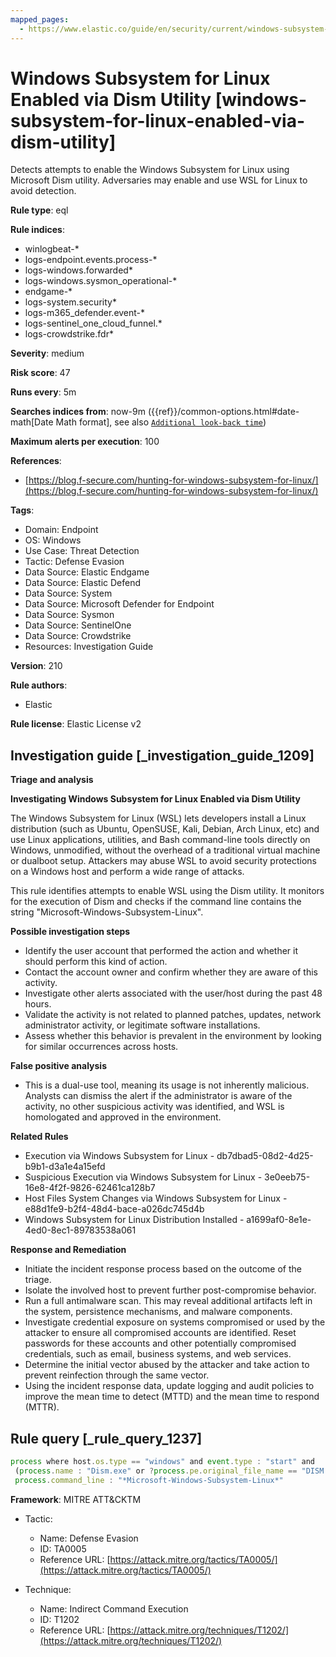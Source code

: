 ```yaml
---
mapped_pages:
  - https://www.elastic.co/guide/en/security/current/windows-subsystem-for-linux-enabled-via-dism-utility.html
---
```


# Windows Subsystem for Linux Enabled via Dism Utility [windows-subsystem-for-linux-enabled-via-dism-utility]

Detects attempts to enable the Windows Subsystem for Linux using Microsoft Dism utility. Adversaries may enable and use WSL for Linux to avoid detection.

**Rule type**: eql

**Rule indices**:

* winlogbeat-*
* logs-endpoint.events.process-*
* logs-windows.forwarded*
* logs-windows.sysmon_operational-*
* endgame-*
* logs-system.security*
* logs-m365_defender.event-*
* logs-sentinel_one_cloud_funnel.*
* logs-crowdstrike.fdr*

**Severity**: medium

**Risk score**: 47

**Runs every**: 5m

**Searches indices from**: now-9m ({{ref}}/common-options.html#date-math[Date Math format], see also [`Additional look-back time`](docs-content://solutions/security/detect-and-alert/create-detection-rule.md#rule-schedule))

**Maximum alerts per execution**: 100

**References**:

* [https://blog.f-secure.com/hunting-for-windows-subsystem-for-linux/](https://blog.f-secure.com/hunting-for-windows-subsystem-for-linux/)

**Tags**:

* Domain: Endpoint
* OS: Windows
* Use Case: Threat Detection
* Tactic: Defense Evasion
* Data Source: Elastic Endgame
* Data Source: Elastic Defend
* Data Source: System
* Data Source: Microsoft Defender for Endpoint
* Data Source: Sysmon
* Data Source: SentinelOne
* Data Source: Crowdstrike
* Resources: Investigation Guide

**Version**: 210

**Rule authors**:

* Elastic

**Rule license**: Elastic License v2

## Investigation guide [_investigation_guide_1209]

**Triage and analysis**

**Investigating Windows Subsystem for Linux Enabled via Dism Utility**

The Windows Subsystem for Linux (WSL) lets developers install a Linux distribution (such as Ubuntu, OpenSUSE, Kali, Debian, Arch Linux, etc) and use Linux applications, utilities, and Bash command-line tools directly on Windows, unmodified, without the overhead of a traditional virtual machine or dualboot setup. Attackers may abuse WSL to avoid security protections on a Windows host and perform a wide range of attacks.

This rule identifies attempts to enable WSL using the Dism utility. It monitors for the execution of Dism and checks if the command line contains the string "Microsoft-Windows-Subsystem-Linux".

**Possible investigation steps**

* Identify the user account that performed the action and whether it should perform this kind of action.
* Contact the account owner and confirm whether they are aware of this activity.
* Investigate other alerts associated with the user/host during the past 48 hours.
* Validate the activity is not related to planned patches, updates, network administrator activity, or legitimate software installations.
* Assess whether this behavior is prevalent in the environment by looking for similar occurrences across hosts.

**False positive analysis**

* This is a dual-use tool, meaning its usage is not inherently malicious. Analysts can dismiss the alert if the administrator is aware of the activity, no other suspicious activity was identified, and WSL is homologated and approved in the environment.

**Related Rules**

* Execution via Windows Subsystem for Linux - db7dbad5-08d2-4d25-b9b1-d3a1e4a15efd
* Suspicious Execution via Windows Subsystem for Linux - 3e0eeb75-16e8-4f2f-9826-62461ca128b7
* Host Files System Changes via Windows Subsystem for Linux - e88d1fe9-b2f4-48d4-bace-a026dc745d4b
* Windows Subsystem for Linux Distribution Installed - a1699af0-8e1e-4ed0-8ec1-89783538a061

**Response and Remediation**

* Initiate the incident response process based on the outcome of the triage.
* Isolate the involved host to prevent further post-compromise behavior.
* Run a full antimalware scan. This may reveal additional artifacts left in the system, persistence mechanisms, and malware components.
* Investigate credential exposure on systems compromised or used by the attacker to ensure all compromised accounts are identified. Reset passwords for these accounts and other potentially compromised credentials, such as email, business systems, and web services.
* Determine the initial vector abused by the attacker and take action to prevent reinfection through the same vector.
* Using the incident response data, update logging and audit policies to improve the mean time to detect (MTTD) and the mean time to respond (MTTR).


## Rule query [_rule_query_1237]

```js
process where host.os.type == "windows" and event.type : "start" and
 (process.name : "Dism.exe" or ?process.pe.original_file_name == "DISM.EXE") and
 process.command_line : "*Microsoft-Windows-Subsystem-Linux*"
```

**Framework**: MITRE ATT&CKTM

* Tactic:

    * Name: Defense Evasion
    * ID: TA0005
    * Reference URL: [https://attack.mitre.org/tactics/TA0005/](https://attack.mitre.org/tactics/TA0005/)

* Technique:

    * Name: Indirect Command Execution
    * ID: T1202
    * Reference URL: [https://attack.mitre.org/techniques/T1202/](https://attack.mitre.org/techniques/T1202/)




